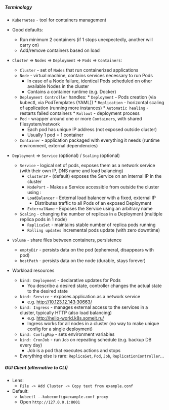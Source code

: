 ##### Terminology
* `Kubernetes` - tool for containers management
* Good defaults:
    * Run minimum 2 containers (if 1 stops unexpectedly, another will carry on)
    * Add/remove containers based on load
* `Cluster` => `Nodes` => `Deployment` => `Pods` => `Containers`:
	* `Cluster` -  set of `Nodes` that run containerized applications
	* `Node` - virtual machine, contains services necessary to run Pods
	    * In case of a Node failure, identical Pods scheduled on other available Nodes in the cluster
	    * Contains a container runtime (e.g. Docker)
	* `Deployment Controller` handles:
            * `Deployment` - Pods creation (via kubectl, via PodTemplates (YAML))
            * `Replication` - horizontal scaling of application (running more instances)
            * `Automatic healing` - restarts failed containers
            * `Rollout` - deployment process
	* `Pod` - wrapper around one or more `Containers`, with shared filesystem/network
	    * Each pod has unique IP address (not exposed outside cluster)
	    * Usually 1 pod = 1 container
	* `Container` - application packaged with everything it needs (runtime environment, external dependencies)
* `Deployment` => `Service` (optional) / `Scaling` (optional)
    * `Service` - logical set of pods, exposes them as a network service (with their own IP, DNS name and load balancing)
        * `ClusterIP` - (default) exposes the Service on an internal IP in the cluster
        * `NodePort` - Makes a Service accessible from outside the cluster using <NodeIP>:<NodePort>
        * `LoadBalancer` - External load balancer with a fixed, external IP
            * Distributes traffic to all Pods of an exposed Deployment
        * `ExternalName` - Exposes the Service using an arbitrary name
    * `Scaling` - changing the number of replicas in a Deployment (multiple replica pods in 1 node)
        * `ReplicaSet` - maintains stable number of replica pods running
        * `Rolling updates` incremental pods update (with zero downtime)
* `Volume` - share files between containers, persistence
    * `emptyDir` - persists data on the pod (ephemeral, disappears with pod)
    * `hostPath` - persists data on the node (durable, stays forever)

* Workload resources
    * `kind: Deployment` - declarative updates for Pods 
        * You describe a desired state, controller changes the actual state to the desired state 
    * `kind: Service` - exposes application as a network service
        * e.g. http://10.123.12.143:30663/
    * `kind: Ingress` - manages external access to the services in a cluster, typically HTTP (also load balancing)
        * e.g. http://hello-world.k8s.someit.ru/
        * Ingress works for all nodes in a cluster (no way to make unique config for a single deployment)
    * `kind: ConfigMap` - sets environment variables
    * `kind: CronJob` - run `Job` on repeating schedule (e.g. backup DB every day)
        * Job is a pod that executes actions and stops
    * Everything else is rare: `ReplicaSet`, `Pod`, `Job`, `ReplicationController`...

##### GUI Client (alternative to CLI)
* Lens:
    * `File -> Add Cluster -> Copy text from example.conf`
* Default:
    * `kubectl --kubeconfig=example.conf proxy`
    * Open `http://127.0.0.1:8001`